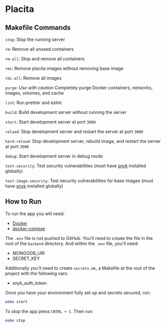 # Placita

## Makefile Commands

`stop`: Stop the running server

`rm`: Remove all unused containers

`rm-all`: Stop and remove all containers

`rmi`: Remove placita images without removing base image

`rmi-all`: Remove all images

`purge`: _Use with caution_ Completely purge Docker containers, networks, images, volumes, and cache

`lint`: Run prettier and eslint

`build`: Build development server without running the server

`start`: Start development server at port `3000`

`reload`: Stop development server and restart the server at port `3000`

`hard-reload`: Stop development server, rebuild image, and restart the server at port `3000`

`debug`: Start development server in debug mode

`test-security`: Test security vulnerabilities (must have [snyk](https://support.snyk.io/hc/en-us/articles/360003812538-Install-the-Snyk-CLI) installed globally)

`test-image-security`: Test security vulnerabilities for base images (must have [snyk](https://support.snyk.io/hc/en-us/articles/360003812538-Install-the-Snyk-CLI) installed globally)

## How to Run

To run the app you will need:

- [Docker](https://docs.docker.com/get-docker/)
- [docker-compse](https://docs.docker.com/compose/install/)

The `.env` file is not pushed to GitHub. You'll need to create the file in the root of the `backend` directory. And within the `.env` file, you'll need:

- MONGODB_URI
- SECRET_KEY

Additionally you'll need to create `secrets.mk`, a Makefile at the root of the project with the following vars:

- snyk_auth_token

Once you have your environment fully set up and secrets secured, run:

```bash
make start
```

To stop the app press `CNTRL + C`. Then run:

```bash
make stop
```
